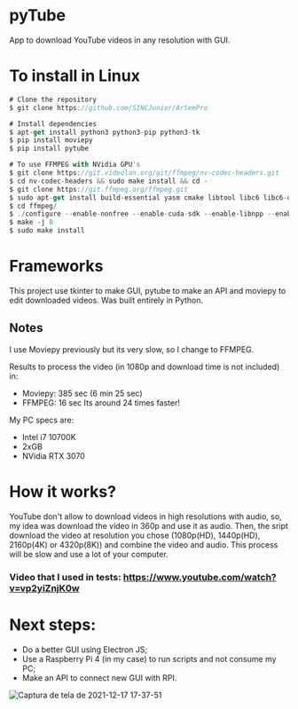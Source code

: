 # pyTube
App to download YouTube videos in any resolution with GUI.


# To install in Linux
``` javascript
# Clone the repository
$ git clone https://github.com/SINCJunior/ArtemPro

# Install dependencies
$ apt-get install python3 python3-pip python3-tk
$ pip install moviepy
$ pip install pytube

# To use FFMPEG with NVidia GPU's
$ git clone https://git.videolan.org/git/ffmpeg/nv-codec-headers.git
$ cd nv-codec-headers && sudo make install && cd -
$ git clone https://git.ffmpeg.org/ffmpeg.git
$ sudo apt-get install build-essential yasm cmake libtool libc6 libc6-dev unzip wget libnuma1 libnuma-dev libmp3lame-dev
$ cd ffmpeg/
$ ./configure --enable-nonfree --enable-cuda-sdk --enable-libnpp --enable-libmp3lame --extra-cflags=-I/usr/local/cuda/include --extra-ldflags=-L/usr/local/cuda/lib64
$ make -j 8
$ sudo make install
```

# Frameworks
This project use tkinter to make GUI,
pytube to make an API and
moviepy to edit downloaded videos.
Was built entirely in Python.

## Notes
I use Moviepy previously but its very slow, so I change to FFMPEG. 

Results to process the video (in 1080p and download time is not included) in:
- Moviepy: 385 sec (6 min 25 sec)
- FFMPEG: 16 sec
Its around 24 times faster!


My PC specs are:
- Intel i7 10700K
- 2xGB
- NVidia RTX 3070


# How it works?
YouTube don't allow to download videos in high resolutions with audio, so, my idea was download the video in 360p and use it as audio. 
Then, the sript download the video at resolution you chose (1080p(HD), 1440p(HD), 2160p(4K) or 4320p(8K)) and combine the video and audio.
This process will be slow and use a lot of your computer. 


### Video that I used in tests: https://www.youtube.com/watch?v=vp2yiZnjK0w

# Next steps:
- Do a better GUI using Electron JS;
- Use a Raspberry Pi 4 (in my case) to run scripts and not consume my PC;
- Make an API to connect new GUI with RPI.

![Captura de tela de 2021-12-17 17-37-51](https://user-images.githubusercontent.com/52143802/146606082-e348d38f-cf2b-4252-b670-fa9170d76e68.png)
